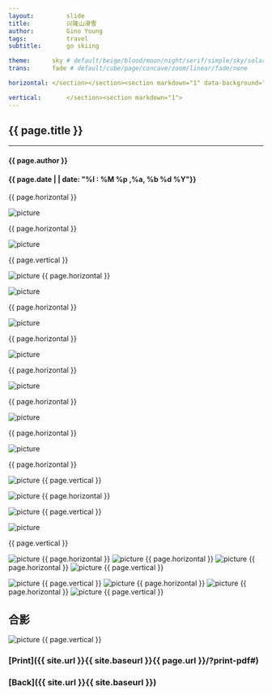 ```yaml
---
layout:     	slide
title:     		兴隆山滑雪
author:     	Gino Young
tags:           travel
subtitle:    	go skiing

theme:		sky # default/beige/blood/moon/night/serif/simple/sky/solarized
trans:		fade # default/cube/page/concave/zoom/linear/fade/none

horizontal:	</section></section><section markdown="1" data-background="http://projectpages.github.io/project-pages/img/slidebackground.png"><section markdown="1">

vertical:		</section><section markdown="1">
---
```

<section markdown="1" data-background="http://projectpages.github.io/project-pages/img/slidebackground.png"><section markdown="1">

## {{ page.title }}

<hr>

#### {{ page.author }}

#### {{ page.date | | date: "%I : %M %p ,%a, %b %d %Y"}}

{{ page.horizontal }}
<!-- Start Writing Below in Markdown -->

![picture](http://yangzhl.github.io/blog/img/post/IMG_4733.JPG)


{{ page.horizontal }}

![picture](http://yangzhl.github.io/blog/img/post/IMG_4734.JPG)

{{ page.vertical }}

![picture](http://yangzhl.github.io/blog/img/post/IMG_4735.JPG)
{{ page.horizontal }}

![picture](http://yangzhl.github.io/blog/img/post/IMG_4736.JPG)

{{ page.horizontal }}

![picture](http://yangzhl.github.io/blog/img/post/IMG_4737.JPG)

{{ page.horizontal }}

![picture](http://yangzhl.github.io/blog/img/post/IMG_4738.JPG)

{{ page.horizontal }}

![picture](http://yangzhl.github.io/blog/img/post/IMG_4739.JPG)

{{ page.horizontal }}

![picture](http://yangzhl.github.io/blog/img/post/IMG_4740.JPG)

{{ page.horizontal }}

![picture](http://yangzhl.github.io/blog/img/post/IMG_4741.JPG)

{{ page.horizontal }}

![picture](http://yangzhl.github.io/blog/img/post/IMG_4742.JPG)
{{ page.vertical }}



![picture](http://yangzhl.github.io/blog/img/post/IMG_4744.JPG)
{{ page.horizontal }}

![picture](http://yangzhl.github.io/blog/img/post/IMG_4735.JPG)
{{ page.vertical }}

![picture](http://yangzhl.github.io/blog/img/post/IMG_4746.JPG)

{{ page.vertical }}

![picture](http://yangzhl.github.io/blog/img/post/IMG_4747.JPG)
{{ page.horizontal }}
![picture](http://yangzhl.github.io/blog/img/post/IMG_4748.JPG)
{{ page.horizontal }}
![picture](http://yangzhl.github.io/blog/img/post/IMG_4749.JPG)
{{ page.horizontal }}
![picture](http://yangzhl.github.io/blog/img/post/IMG_4750.JPG)
{{ page.vertical }}

![picture](http://yangzhl.github.io/blog/img/post/IMG_4751.JPG)
{{ page.vertical }}
![picture](http://yangzhl.github.io/blog/img/post/IMG_4752.JPG)
{{ page.horizontal }}
![picture](http://yangzhl.github.io/blog/img/post/IMG_4753.JPG)
{{ page.horizontal }}
![picture](http://yangzhl.github.io/blog/img/post/IMG_4754.JPG)
{{ page.vertical }}
## 合影
![picture](http://yangzhl.github.io/blog/img/post/IMG_4756.JPG)
{{ page.vertical }}
<!-- End Here -->
# [Print]({{ site.url }}{{ site.baseurl }}{{ page.url }}/?print-pdf#)

# [Back]({{ site.url }}{{ site.baseurl }})

</section></section>
